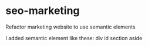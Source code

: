 # seo-marketing

Refactor marketing website to use semantic elements

I added semantic element like these:
div
id
section
aside
